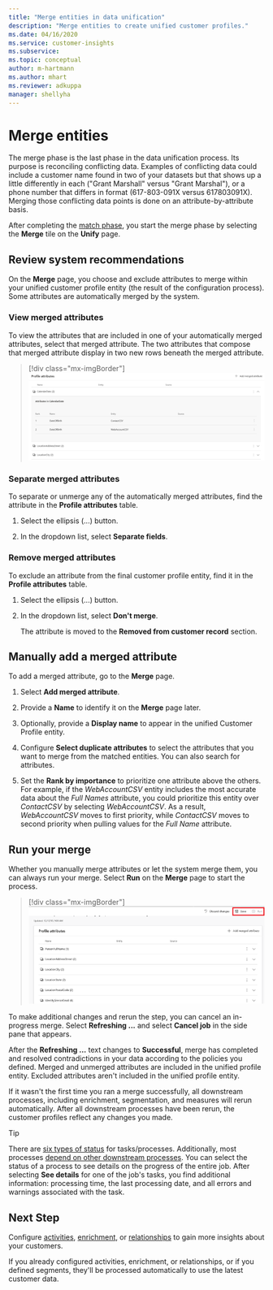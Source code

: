 ```yaml
---
title: "Merge entities in data unification"
description: "Merge entities to create unified customer profiles."
ms.date: 04/16/2020
ms.service: customer-insights
ms.subservice:
ms.topic: conceptual
author: m-hartmann
ms.author: mhart
ms.reviewer: adkuppa
manager: shellyha
---
```


# Merge entities

The merge phase is the last phase in the data unification process. Its purpose is reconciling conflicting data. Examples of conflicting data could include a customer name found in two of your datasets but that shows up a little differently in each ("Grant Marshall" versus "Grant Marshal"), or a phone number that differs in format (617-803-091X versus 617803091X). Merging those conflicting data points is done on an attribute-by-attribute basis.

After completing the [match phase](match-entities.md), you start the merge phase by selecting the **Merge** tile on the **Unify** page.

## Review system recommendations

On the **Merge** page, you choose and exclude attributes to merge within your unified customer profile entity (the result of the configuration process). Some attributes are automatically merged by the system.

### View merged attributes

To view the attributes that are included in one of your automatically merged attributes, select that merged attribute. The two attributes that compose that merged attribute display in two new rows beneath the merged attribute.

> [!div class="mx-imgBorder"]
> ![Select merged attribute](media/configure-data-merge-profile-attributes.png "Select merged attribute")

### Separate merged attributes

To separate or unmerge any of the automatically merged attributes, find the attribute in the **Profile attributes** table.

1. Select the ellipsis (...) button.
  
2. In the dropdown list, select **Separate fields**.

### Remove merged attributes

To exclude an attribute from the final customer profile entity, find it in the **Profile attributes** table.

1. Select the ellipsis (...) button.
  
2. In the dropdown list, select **Don't merge**.

   The attribute is moved to the **Removed from customer record** section.

## Manually add a merged attribute

To add a merged attribute, go to the **Merge** page.

1. Select **Add merged attribute**.

2. Provide a **Name** to identify it on the **Merge** page later.

3. Optionally, provide a **Display name** to appear in the unified Customer Profile entity.

4. Configure **Select duplicate attributes** to select the attributes that you want to merge from the matched entities. You can also search for attributes.

5. Set the **Rank by importance** to prioritize one attribute above the others. For example, if the *WebAccountCSV* entity includes the most accurate data about the *Full Names* attribute, you could prioritize this entity over *ContactCSV* by selecting *WebAccountCSV*. As a result, *WebAccountCSV* moves to first priority, while *ContactCSV* moves to second priority when pulling values for the *Full Name* attribute.

## Run your merge

Whether you manually merge attributes or let the system merge them, you can always run your merge. Select **Run** on the **Merge** page to start the process.

> [!div class="mx-imgBorder"]
> ![Data merge Save and Run](media/configure-data-merge-save-run.png "Data merge Save and Run")

To make additional changes and rerun the step, you can cancel an in-progress merge. Select **Refreshing ...** and select **Cancel job**  in the side pane that appears.

After the **Refreshing ...** text changes to **Successful**, merge has completed and resolved contradictions in your data according to the policies you defined. Merged and unmerged attributes are included in the unified profile entity. Excluded attributes aren't included in the unified profile entity.

If it wasn't the first time you ran a merge successfully, all downstream processes, including enrichment, segmentation, and measures will rerun automatically. After all downstream processes have been rerun, the customer profiles reflect any changes you made.

> [!TIP]
> There are [six types of status](system.md#status-types) for tasks/processes. Additionally, most processes [depend on other downstream processes](system.md#refresh-policies). You can select the status of a process to see details on the progress of the entire job. After selecting **See details** for one of the job's tasks, you find additional information: processing time, the last processing date, and all errors and warnings associated with the task.

## Next Step

Configure [activities](activities.md), [enrichment](enrichment-microsoft-graph.md), or [relationships](relationships.md) to gain more insights about your customers.

If you already configured activities, enrichment, or relationships, or if you defined segments, they'll be processed automatically to use the latest customer data.


